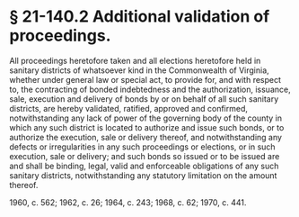 # § 21-140.2 Additional validation of proceedings.

<p>All proceedings heretofore taken and all elections heretofore held in sanitary districts of whatsoever kind in the Commonwealth of Virginia, whether under general law or special act, to provide for, and with respect to, the contracting of bonded indebtedness and the authorization, issuance, sale, execution and delivery of bonds by or on behalf of all such sanitary districts, are hereby validated, ratified, approved and confirmed, notwithstanding any lack of power of the governing body of the county in which any such district is located to authorize and issue such bonds, or to authorize the execution, sale or delivery thereof, and notwithstanding any defects or irregularities in any such proceedings or elections, or in such execution, sale or delivery; and such bonds so issued or to be issued are and shall be binding, legal, valid and enforceable obligations of any such sanitary districts, notwithstanding any statutory limitation on the amount thereof.</p><p>1960, c. 562; 1962, c. 26; 1964, c. 243; 1968, c. 62; 1970, c. 441.</p>